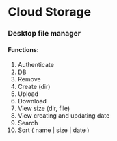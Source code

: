 <h1>Cloud Storage</h1>
<h3>Desktop file manager</h3>
<h4>Functions:</h4>
<ol>
    <li>Authenticate</li>
    <li>DB</li>
    <li>Remove</li>
    <li>Create (dir)</li>
    <li>Upload</li>
    <li>Download</li>
    <li>View size (dir, file)</li>
    <li>View creating and updating date</li>
    <li>Search</li>
    <li>Sort ( name | size | date )</li>
</ol>